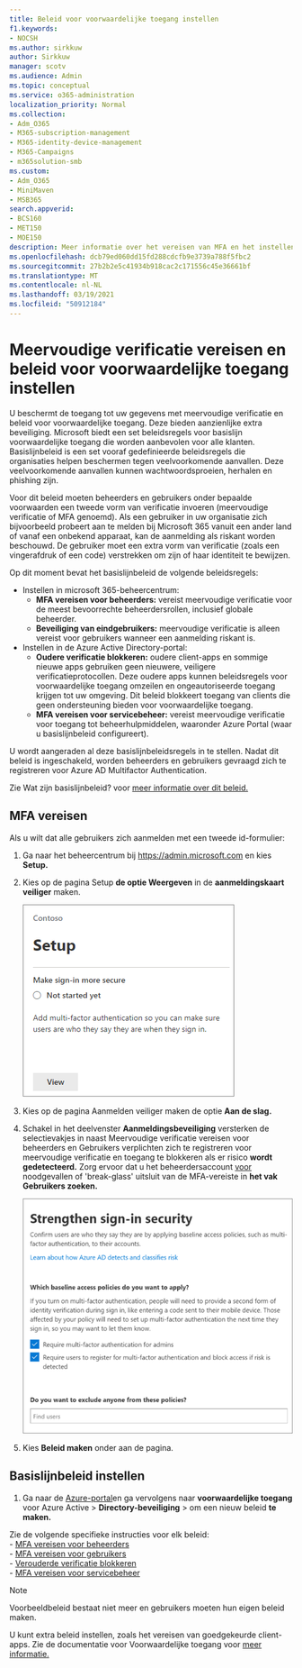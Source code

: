 ```yaml
---
title: Beleid voor voorwaardelijke toegang instellen
f1.keywords:
- NOCSH
ms.author: sirkkuw
author: Sirkkuw
manager: scotv
ms.audience: Admin
ms.topic: conceptual
ms.service: o365-administration
localization_priority: Normal
ms.collection:
- Adm_O365
- M365-subscription-management
- M365-identity-device-management
- M365-Campaigns
- m365solution-smb
ms.custom:
- Adm_O365
- MiniMaven
- MSB365
search.appverid:
- BCS160
- MET150
- MOE150
description: Meer informatie over het vereisen van MFA en het instellen van beleid voor voorwaardelijke toegang voor Microsoft 365 voor Bedrijven.
ms.openlocfilehash: dcb79ed060dd15fd288cdcfb9e3739a788f5fbc2
ms.sourcegitcommit: 27b2b2e5c41934b918cac2c171556c45e36661bf
ms.translationtype: MT
ms.contentlocale: nl-NL
ms.lasthandoff: 03/19/2021
ms.locfileid: "50912184"
---
```

# <a name="require-multi-factor-authentication-and-set-up-conditional-access-policies"></a>Meervoudige verificatie vereisen en beleid voor voorwaardelijke toegang instellen

U beschermt de toegang tot uw gegevens met meervoudige verificatie en beleid voor voorwaardelijke toegang. Deze bieden aanzienlijke extra beveiliging. Microsoft biedt een set beleidsregels voor basislijn voorwaardelijke toegang die worden aanbevolen voor alle klanten. Basislijnbeleid is een set vooraf gedefinieerde beleidsregels die organisaties helpen beschermen tegen veelvoorkomende aanvallen. Deze veelvoorkomende aanvallen kunnen wachtwoordsproeien, herhalen en phishing zijn.

Voor dit beleid moeten beheerders en gebruikers onder bepaalde voorwaarden een tweede vorm van verificatie invoeren (meervoudige verificatie of MFA genoemd). Als een gebruiker in uw organisatie zich bijvoorbeeld probeert aan te melden bij Microsoft 365 vanuit een ander land of vanaf een onbekend apparaat, kan de aanmelding als riskant worden beschouwd. De gebruiker moet een extra vorm van verificatie (zoals een vingerafdruk of een code) verstrekken om zijn of haar identiteit te bewijzen.

Op dit moment bevat het basislijnbeleid de volgende beleidsregels:

- Instellen in microsoft 365-beheercentrum:
  - **MFA vereisen voor beheerders:** vereist meervoudige verificatie voor de meest bevoorrechte beheerdersrollen, inclusief globale beheerder.
  - **Beveiliging van eindgebruikers:** meervoudige verificatie is alleen vereist voor gebruikers wanneer een aanmelding riskant is. 
- Instellen in de Azure Active Directory-portal:
  - **Oudere verificatie blokkeren:** oudere client-apps en sommige nieuwe apps gebruiken geen nieuwere, veiligere verificatieprotocollen. Deze oudere apps kunnen beleidsregels voor voorwaardelijke toegang omzeilen en ongeautoriseerde toegang krijgen tot uw omgeving. Dit beleid blokkeert toegang van clients die geen ondersteuning bieden voor voorwaardelijke toegang. 
  - **MFA vereisen voor servicebeheer:** vereist meervoudige verificatie voor toegang tot beheerhulpmiddelen, waaronder Azure Portal (waar u basislijnbeleid configureert).

U wordt aangeraden al deze basislijnbeleidsregels in te stellen. Nadat dit beleid is ingeschakeld, worden beheerders en gebruikers gevraagd zich te registreren voor Azure AD Multifactor Authentication.

Zie Wat zijn basislijnbeleid? voor [meer informatie over dit beleid.](/azure/active-directory/conditional-access/concept-baseline-protection)

## <a name="require-mfa"></a>MFA vereisen

Als u wilt dat alle gebruikers zich aanmelden met een tweede id-formulier:

1. Ga naar het beheercentrum bij <a href="https://go.microsoft.com/fwlink/p/?linkid=837890" target="_blank">https://admin.microsoft.com</a> en kies **Setup.**

2. Kies op de pagina Setup **de optie Weergeven** in de **aanmeldingskaart veiliger** maken.

    ![Maak aanmelding veiliger.](../media/setupmfa.png)
3. Kies op de pagina Aanmelden veiliger maken de optie **Aan de slag.**

4. Schakel in het deelvenster **Aanmeldingsbeveiliging** versterken de selectievakjes in naast Meervoudige verificatie vereisen voor beheerders en Gebruikers verplichten zich te registreren voor meervoudige verificatie en toegang te blokkeren als er risico **wordt gedetecteerd.**
    Zorg ervoor dat u het beheerdersaccount [voor](m365-campaigns-protect-admin-accounts.md#create-an-emergency-admin-account) noodgevallen of 'break-glass' uitsluit van de MFA-vereiste in **het vak Gebruikers zoeken.**

    ![De beveiligingspagina voor sing-in versterken.](../media/requiremfa.png)

5. Kies **Beleid maken** onder aan de pagina.

## <a name="set-up-baseline-policies"></a>Basislijnbeleid instellen

1. Ga naar de [Azure-portal](https://portal.azure.com)en ga vervolgens naar **voorwaardelijke toegang** voor Azure Active \> **Directory-beveiliging** \>  om een nieuw beleid **te maken.**

Zie de volgende specifieke instructies voor elk beleid: <br>
    - [MFA vereisen voor beheerders](/azure/active-directory/conditional-access/howto-baseline-protect-administrators) <br>
    - [MFA vereisen voor gebruikers](/azure/active-directory/conditional-access/howto-baseline-protect-end-users) <br>
    - [Verouderde verificatie blokkeren](/azure/active-directory/conditional-access/howto-baseline-protect-legacy-auth) <br>
    - [MFA vereisen voor servicebeheer](/azure/active-directory/conditional-access/howto-baseline-protect-azure)

> [!NOTE]
> Voorbeeldbeleid bestaat niet meer en gebruikers moeten hun eigen beleid maken.

U kunt extra beleid instellen, zoals het vereisen van goedgekeurde client-apps. Zie de documentatie voor Voorwaardelijke toegang voor [meer informatie.](/azure/active-directory/conditional-access/)